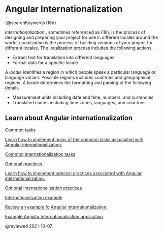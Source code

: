 # Angular Internationalization

{@searchKeywords i18n}

*Internationalization* , sometimes referenced as i18n, is the process of designing and preparing your project for use in different locales around the world.
*Localization* is the process of building versions of your project for different locales.  The localization process includes the following actions.

*   Extract text for translation into different languages
*   Format data for a specific locale

A *locale* identifies a region in which people speak a particular language or language variant.  Possible regions includes countries and geographical regions.
A locale determines the formatting and parsing of the following details.

*   Measurement units including date and time, numbers, and currencies
*   Translated names including time zones, languages, and countries

## Learn about Angular internationalization

<div class="card-container">
    <a href="guide/i18n-common-overview" class="docs-card" title="Common internationalization tasks">
        <section>Common tasks</section>
        <p>Learn how to implement many of the common tasks associated with Angular internationalization.</p>
        <p class="card-footer">Common internationalization tasks</p>
    </a>
    <a href="guide/i18n-optional-overview" class="docs-card" title="Optional internationalization tasks">
        <section>Optional practices</section>
        <p>Learn how to implement optional practices associated with Angular internationalization.</p>
        <p class="card-footer">Optional internationalization practices</p>
    </a>
    <a href="guide/i18n-example" class="docs-card" title="Internationalization example">
        <section>Internationalization example</section>
        <p>Review an example fo Angular internationalization.</p>
        <p class="card-footer">Example Angular Internationalization application</p>
    </a>
</div>

<!-- links -->

<!-- enlaces externos -->

<!-- end links -->

@reviewed 2021-10-07
